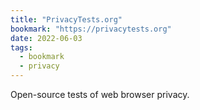 ```yaml
---
title: "PrivacyTests.org"
bookmark: "https://privacytests.org"
date: 2022-06-03
tags:
  - bookmark
  - privacy
---
```

Open-source tests of web browser privacy.